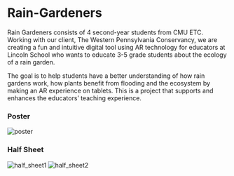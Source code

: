# Rain-Gardeners
Rain Gardeners consists of 4 second-year students from CMU ETC. Working with our client, The Western Pennsylvania Conservancy, we are creating a fun and intuitive digital tool using AR technology for educators at Lincoln School who wants to educate 3-5 grade students about the ecology of a rain garden.

The goal is to help students have a better understanding of how rain gardens work, how plants benefit from flooding and the ecosystem by making an AR experience on tablets. This is a project that supports and enhances the educators’ teaching experience.

### Poster
![poster](https://projects.etc.cmu.edu/rain-gardeners/wp-content/uploads/2022/09/poster.png)

### Half Sheet
![half_sheet1](https://projects.etc.cmu.edu/rain-gardeners/wp-content/uploads/2022/09/half-f.png)
![half_sheet2](https://projects.etc.cmu.edu/rain-gardeners/wp-content/uploads/2022/09/half-b.png)

